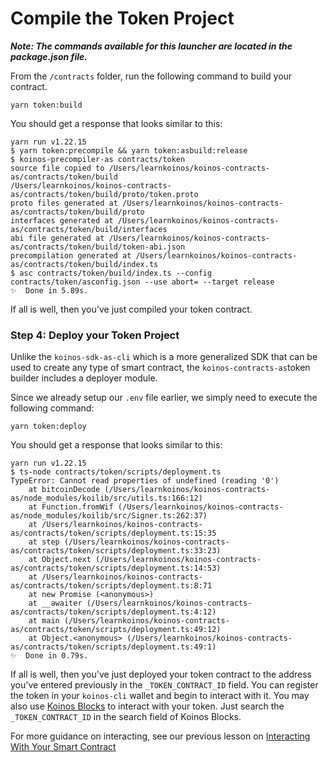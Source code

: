 # Compile the Token Project

**_Note: The commands available for this launcher are located in the package.json file._**

From the `/contracts` folder, run the following command to build your contract.

```
yarn token:build
```

You should get a response that looks similar to this:

```
yarn run v1.22.15
$ yarn token:precompile && yarn token:asbuild:release
$ koinos-precompiler-as contracts/token
source file copied to /Users/learnkoinos/koinos-contracts-as/contracts/token/build
/Users/learnkoinos/koinos-contracts-as/contracts/token/build/proto/token.proto
proto files generated at /Users/learnkoinos/koinos-contracts-as/contracts/token/build/proto
interfaces generated at /Users/learnkoinos/koinos-contracts-as/contracts/token/build/interfaces
abi file generated at /Users/learnkoinos/koinos-contracts-as/contracts/token/build/token-abi.json
precompilation generated at /Users/learnkoinos/koinos-contracts-as/contracts/token/build/index.ts
$ asc contracts/token/build/index.ts --config contracts/token/asconfig.json --use abort= --target release
✨  Done in 5.89s.
```

If all is well, then you've just compiled your token contract.

### Step 4: Deploy your Token Project

Unlike the `koinos-sdk-as-cli` which is a more generalized SDK that can be used to create any type of smart contract, the `koinos-contracts-as`token builder includes a deployer module.

Since we already setup our `.env` file earlier, we simply need to execute the following command:

```
yarn token:deploy
```

You should get a response that looks similar to this:

```
yarn run v1.22.15
$ ts-node contracts/token/scripts/deployment.ts
TypeError: Cannot read properties of undefined (reading '0')
    at bitcoinDecode (/Users/learnkoinos/koinos-contracts-as/node_modules/koilib/src/utils.ts:166:12)
    at Function.fromWif (/Users/learnkoinos/koinos-contracts-as/node_modules/koilib/src/Signer.ts:262:37)
    at /Users/learnkoinos/koinos-contracts-as/contracts/token/scripts/deployment.ts:15:35
    at step (/Users/learnkoinos/koinos-contracts-as/contracts/token/scripts/deployment.ts:33:23)
    at Object.next (/Users/learnkoinos/koinos-contracts-as/contracts/token/scripts/deployment.ts:14:53)
    at /Users/learnkoinos/koinos-contracts-as/contracts/token/scripts/deployment.ts:8:71
    at new Promise (<anonymous>)
    at __awaiter (/Users/learnkoinos/koinos-contracts-as/contracts/token/scripts/deployment.ts:4:12)
    at main (/Users/learnkoinos/koinos-contracts-as/contracts/token/scripts/deployment.ts:49:12)
    at Object.<anonymous> (/Users/learnkoinos/koinos-contracts-as/contracts/token/scripts/deployment.ts:49:1)
✨  Done in 0.79s.
```

If all is well, then you've just deployed your token contract to the address you've entered previously in the `_TOKEN_CONTRACT_ID` field. You can register the token in your `koinos-cli` wallet and begin to interact with it. You may also use [Koinos Blocks](http://koinosblocks.com) to interact with your token. Just search the `_TOKEN_CONTRACT_ID` in the search field of Koinos Blocks.

For more guidance on interacting, see our previous lesson on [Interacting With Your Smart Contract](/M1/5_interacting.md)
